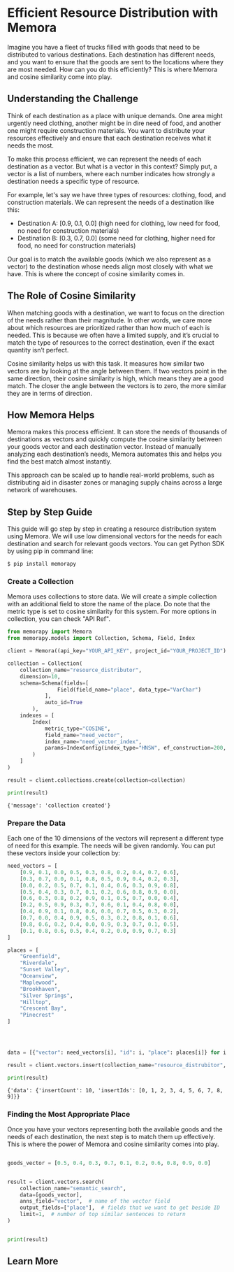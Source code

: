 # Efficient Resource Distribution with Memora
Imagine you have a fleet of trucks filled with goods that need to be distributed to various destinations. Each destination has different needs, and you want to ensure that the goods are sent to the locations where they are most needed. How can you do this efficiently? This is where Memora and cosine similarity come into play.

## Understanding the Challenge
Think of each destination as a place with unique demands. One area might urgently need clothing, another might be in dire need of food, and another one might require construction materials. You want to distribute your resources effectively and ensure that each destination receives what it needs the most.

To make this process efficient, we can represent the needs of each destination as a vector. But what is a vector in this context? Simply put, a vector is a list of numbers, where each number indicates how strongly a destination needs a specific type of resource.

For example, let's say we have three types of resources: clothing, food, and construction materials. We can represent the needs of a destination like this:
- Destination A: [0.9, 0.1, 0.0] (high need for clothing, low need for food, no need for construction materials)
- Destination B: [0.3, 0.7, 0.0] (some need for clothing, higher need for food, no need for construction materials)

Our goal is to match the available goods (which we also represent as a vector) to the destination whose needs align most closely with what we have. This is where the concept of cosine similarity comes in.

## The Role of Cosine Similarity
When matching goods with a destination, we want to focus on the direction of the needs rather than their magnitude. In other words, we care more about which resources are prioritized rather than how much of each is needed. This is because we often have a limited supply, and it’s crucial to match the type of resources to the correct destination, even if the exact quantity isn’t perfect.

Cosine similarity helps us with this task. It measures how similar two vectors are by looking at the angle between them. If two vectors point in the same direction, their cosine similarity is high, which means they are a good match. The closer the angle between the vectors is to zero, the more similar they are in terms of direction.

## How Memora Helps
Memora makes this process efficient. It can store the needs of thousands of destinations as vectors and quickly compute the cosine similarity between your goods vector and each destination vector. Instead of manually analyzing each destination’s needs, Memora automates this and helps you find the best match almost instantly.

This approach can be scaled up to handle real-world problems, such as distributing aid in disaster zones or managing supply chains across a large network of warehouses.


## Step by Step Guide

This guide will go step by step in creating a resource distribution system using Memora. We will use low dimensional vectors for the needs for each destination and search for relevant goods vectors. You can get Python SDK by using pip in command line:

```shell
$ pip install memorapy
```

### Create a Collection
Memora uses collections to store data. We will create a simple collection with an additional field to store the name of the place. Do note that the metric type is set to cosine similarity for this system. For more options in collection, you can check "API Ref".

```python
from memorapy import Memora
from memorapy.models import Collection, Schema, Field, Index

client = Memora((api_key="YOUR_API_KEY", project_id="YOUR_PROJECT_ID")

collection = Collection(
    collection_name="resource_distributor",
    dimension=10,
    schema=Schema(fields=[
                Field(field_name="place", data_type="VarChar")
            ],
            auto_id=True
        ),
    indexes = [
        Index(
            metric_type="COSINE",
            field_name="need_vector",
            index_name="need_vector_index",
            params=IndexConfig(index_type="HNSW", ef_construction=200, m=16),
        )
    ]
)

result = client.collections.create(collection=collection)

print(result)
```
    {'message': 'collection created'}



### Prepare the Data

Each one of the 10 dimensions of the vectors will represent a different type of need for this example. The needs will be given randomly. You can put these vectors inside your collection by:


```python
need_vectors = [
    [0.9, 0.1, 0.0, 0.5, 0.3, 0.8, 0.2, 0.4, 0.7, 0.6],
    [0.3, 0.7, 0.0, 0.1, 0.8, 0.5, 0.9, 0.4, 0.2, 0.3],
    [0.0, 0.2, 0.5, 0.7, 0.1, 0.4, 0.6, 0.3, 0.9, 0.8],
    [0.5, 0.4, 0.3, 0.7, 0.1, 0.2, 0.6, 0.8, 0.9, 0.0],
    [0.6, 0.3, 0.8, 0.2, 0.9, 0.1, 0.5, 0.7, 0.0, 0.4],
    [0.2, 0.5, 0.9, 0.3, 0.7, 0.6, 0.1, 0.4, 0.8, 0.0],
    [0.4, 0.9, 0.1, 0.8, 0.6, 0.0, 0.7, 0.5, 0.3, 0.2],
    [0.7, 0.0, 0.4, 0.9, 0.5, 0.3, 0.2, 0.8, 0.1, 0.6],
    [0.8, 0.6, 0.2, 0.4, 0.0, 0.9, 0.3, 0.7, 0.1, 0.5],
    [0.1, 0.8, 0.6, 0.5, 0.4, 0.2, 0.0, 0.9, 0.7, 0.3]
]

places = [
    "Greenfield",
    "Riverdale",
    "Sunset Valley",
    "Oceanview",
    "Maplewood",
    "Brookhaven",
    "Silver Springs",
    "Hilltop",
    "Crescent Bay",
    "Pinecrest"
]




data = [{"vector": need_vectors[i], "id": i, "place": places[i]} for i in range(10)]

result = client.vectors.insert(collection_name="resource_distrubitor", data=data)

print(result)

```
    {'data': {'insertCount': 10, 'insertIds': [0, 1, 2, 3, 4, 5, 6, 7, 8, 9]}}


### Finding the Most Appropriate Place

Once you have your vectors representing both the available goods and the needs of each destination, the next step is to match them up effectively. This is where the power of Memora and cosine similarity comes into play.

```python

goods_vector = [0.5, 0.4, 0.3, 0.7, 0.1, 0.2, 0.6, 0.8, 0.9, 0.0]


result = client.vectors.search(
    collection_name="semantic_search",
    data=[goods_vector],
    anns_field="vector",  # name of the vector field
    output_fields=["place"],  # fields that we want to get beside ID
    limit=1,  # number of top similar sentences to return
)


print(result)
```


## Learn More



